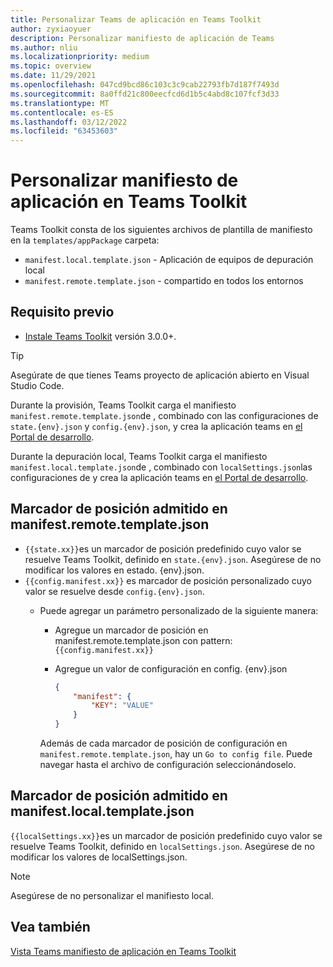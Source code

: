 ```yaml
---
title: Personalizar Teams de aplicación en Teams Toolkit
author: zyxiaoyuer
description: Personalizar manifiesto de aplicación de Teams
ms.author: nliu
ms.localizationpriority: medium
ms.topic: overview
ms.date: 11/29/2021
ms.openlocfilehash: 047cd9bcd86c103c3c9cab22793fb7d187f7493d
ms.sourcegitcommit: 8a0ffd21c800eecfcd6d1b5c4abd8c107fcf3d33
ms.translationtype: MT
ms.contentlocale: es-ES
ms.lasthandoff: 03/12/2022
ms.locfileid: "63453603"
---
```

# <a name="customize-app-manifest-in-teams-toolkit"></a>Personalizar manifiesto de aplicación en Teams Toolkit

Teams Toolkit consta de los siguientes archivos de plantilla de manifiesto en la `templates/appPackage` carpeta:

* `manifest.local.template.json` - Aplicación de equipos de depuración local
* `manifest.remote.template.json` - compartido en todos los entornos

## <a name="prerequisite"></a>Requisito previo

* [Instale Teams Toolkit](https://marketplace.visualstudio.com/items?itemName=TeamsDevApp.ms-teams-vscode-extension) versión 3.0.0+.

> [!TIP]
> Asegúrate de que tienes Teams proyecto de aplicación abierto en Visual Studio Code.

Durante la provisión, Teams Toolkit carga el manifiesto `manifest.remote.template.json`de , combinado con las configuraciones de `state.{env}.json` y `config.{env}.json`, y crea la aplicación teams en [el Portal de desarrollo](https://dev.teams.microsoft.com/apps).

Durante la depuración local, Teams Toolkit carga el manifiesto `manifest.local.template.json`de , combinado con `localSettings.json`las configuraciones de y crea la aplicación teams en [el Portal de desarrollo](https://dev.teams.microsoft.com/apps).

## <a name="supported-placeholder-in-manifestremotetemplatejson"></a>Marcador de posición admitido en manifest.remote.template.json

* `{{state.xx}}`es un marcador de posición predefinido cuyo valor se resuelve Teams Toolkit, definido en `state.{env}.json`. Asegúrese de no modificar los valores en estado. {env}.json.
* `{{config.manifest.xx}}` es marcador de posición personalizado cuyo valor se resuelve desde `config.{env}.json`.
  * Puede agregar un parámetro personalizado de la siguiente manera:
    * Agregue un marcador de posición en manifest.remote.template.json con pattern: `{{config.manifest.xx}}`
    * Agregue un valor de configuración en config. {env}.json

        ```json
        {
            "manifest": {
                "KEY": "VALUE"
            }
        }
        ```

    Además de cada marcador de posición de configuración en `manifest.remote.template.json`, hay un `Go to config file`. Puede navegar hasta el archivo de configuración seleccionándoselo.

## <a name="supported-placeholder-in-manifestlocaltemplatejson"></a>Marcador de posición admitido en manifest.local.template.json

`{{localSettings.xx}}`es un marcador de posición predefinido cuyo valor se resuelve Teams Toolkit, definido en `localSettings.json`. Asegúrese de no modificar los valores de localSettings.json.

 > [!NOTE]
 > Asegúrese de no personalizar el manifiesto local.

## <a name="see-also"></a>Vea también

[Vista Teams manifiesto de aplicación en Teams Toolkit](TeamsFx-manifest-preview.md)
